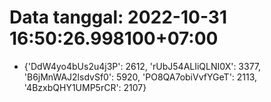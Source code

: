 # Data tanggal: 2022-10-31 16:50:26.998100+07:00

* {'DdW4yo4bUs2u4j3P': 2612, 'rUbJ54ALIiQLNI0X': 3377, 'B6jMnWAJ2lsdvSf0': 5920, 'PO8QA7obiVvfYGeT': 2113, '4BzxbQHY1UMP5rCR': 2107}
